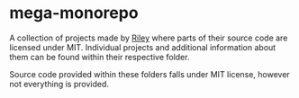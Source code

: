 # mega-monorepo

A collection of projects made by [Riley](https://rileyperalta.com/) where parts of their source code are licensed under MIT. Individual projects and additional information about them can be found within their respective folder. 

Source code provided within these folders falls under MIT license, however not everything is provided.
